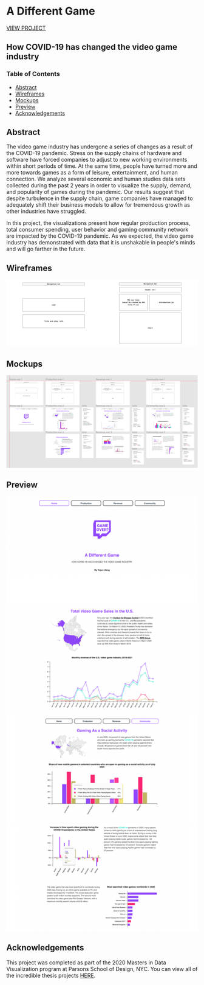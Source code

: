 # A Different Game
[VIEW PROJECT](https://parsons.nyc/thesis-2021/)
## How COVID-19 has changed the video game industry

### Table of Contents
- [Abstract](#abstract)
- [Wireframes](#wireframes)
- [Mockups](#mockups)
- [Preview](#preview)
- [Acknowledgements](#acknowledgements)

## Abstract
The video game industry has undergone a series of changes as a result of the COVID-19 pandemic. Stress on the supply chains of hardware and software have forced companies to adjust to new working environments within short periods of time. At the same time, people have turned more and more towards games as a form of leisure, entertainment, and human connection. We analyze several economic and human studies data sets collected during the past 2 years in order to visualize the supply, demand, and popularity of games during the pandemic. Our results suggest that despite turbulence in the supply chain, game companies have managed to adequately shift their business models to allow for tremendous growth as other industries have struggled.

In this project, the visualizations present how regular production process, total consumer spending, user behavior and gaming community network are impacted by the COVID-19 pandemic. As we expected, the video game industry has demonstrated with data that it is unshakable in people's minds and will go farther in the future.

## Wireframes
<img src="https://github.com/yujunmjiang/gaming-industry-tracker/blob/main/wireframes/wireframes.png">

## Mockups
<img src="https://github.com/yujunmjiang/gaming-industry-tracker/blob/main/mockups/mockups.png">

## Preview
<img src="https://github.com/yujunmjiang/gaming-industry-tracker/blob/main/preview/preview.png">
<img src="https://github.com/yujunmjiang/gaming-industry-tracker/blob/main/preview/preview-01.png">
<img src="https://github.com/yujunmjiang/gaming-industry-tracker/blob/main/preview/preview-02.png">
<img src="https://github.com/yujunmjiang/gaming-industry-tracker/blob/main/preview/preview-03.png">

## Acknowledgements
This project was completed as part of the 2020 Masters in Data Visualization program at Parsons School of Design, NYC. You can view all of the incredible thesis projects [HERE](https://parsons.nyc/thesis/).
